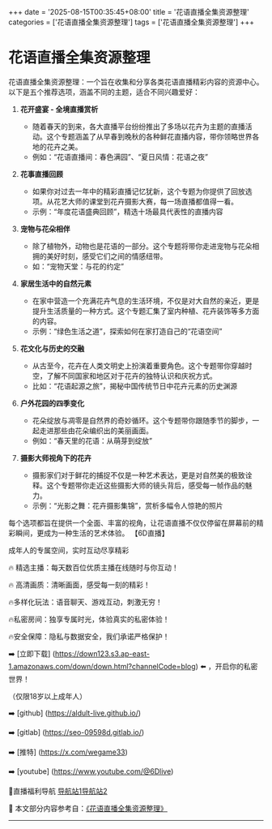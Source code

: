 +++
date = '2025-08-15T00:35:45+08:00'
title = '花语直播全集资源整理'
categories = ['花语直播全集资源整理']
tags = ['花语直播全集资源整理']
+++

# 花语直播全集资源整理

花语直播全集资源整理：一个旨在收集和分享各类花语直播精彩内容的资源中心。以下是五个推荐选项，涵盖不同的主题，适合不同兴趣爱好：

1. **花开盛宴 - 全境直播赏析**
   - 随着春天的到来，各大直播平台纷纷推出了多场以花卉为主题的直播活动。这个专题涵盖了从早春到晚秋的各种鲜花直播内容，带你领略世界各地的花卉之美。
   - 例如：“花语直播间：春色满园”、“夏日风情：花语之夜”

2. **花事直播回顾**
   - 如果你对过去一年中的精彩直播记忆犹新，这个专题为你提供了回放选项。从花艺大师的课堂到花卉摄影大赛，每一场直播都值得一看。
   - 示例：“年度花语盛典回顾”，精选十场最具代表性的直播内容

3. **宠物与花朵相伴**
   - 除了植物外，动物也是花语的一部分。这个专题将带你走进宠物与花朵相拥的美好时刻，感受它们之间的情感纽带。
   - 如：“宠物天堂：与花的约定”

4. **家居生活中的自然元素**
   - 在家中营造一个充满花卉气息的生活环境，不仅是对大自然的亲近，更是提升生活质量的一种方式。这个专题汇集了室内种植、花卉装饰等多方面的内容。
   - 示例：“绿色生活之道”，探索如何在家打造自己的“花语空间”

5. **花文化与历史的交融**
   - 从古至今，花卉在人类文明史上扮演着重要角色。这个专题带你穿越时空，了解不同国家和地区对于花卉的独特认识和庆祝方式。
   - 比如：“花语起源之旅”，揭秘中国传统节日中花卉元素的历史渊源

6. **户外花园的四季变化**
   - 花朵绽放与凋零是自然界的奇妙循环。这个专题带你跟随季节的脚步，一起走进那些由花朵编织出的美丽画面。
   - 例如：“春天里的花语：从萌芽到绽放”

7. **摄影大师视角下的花卉**
   - 摄影家们对于鲜花的捕捉不仅是一种艺术表达，更是对自然美的极致诠释。这个专题带你走近这些摄影大师的镜头背后，感受每一帧作品的魅力。
   - 示例：“光影之舞：花卉摄影集锦”，赏析多幅令人惊艳的照片

每个选项都旨在提供一个全面、丰富的视角，让花语直播不仅仅停留在屏幕前的精彩瞬间，更成为一种生活的艺术体验。
【6D直播】

 成年人的专属空间，实时互动尽享精彩

🔥 精选主播：每天数百位优质主播在线随时与你互动！

🔥 高清画质：清晰画面，感受每一刻的精彩！

🔥多样化玩法：语音聊天、游戏互动，刺激无穷！

🔥私密房间：独享专属时光，体验真实的私密体验！

🔥安全保障：隐私与数据安全，我们承诺严格保护！

➡️ [立即下载] (https://down123.s3.ap-east-1.amazonaws.com/down/down.html?channelCode=blog) ⬅️ ，开启你的私密世界！

 （仅限18岁以上成年人）

➡️ [github] (https://aldult-live.github.io/)

➡️ [gitlab] (https://seo-09598d.gitlab.io/)

➡️ [推特] (https://x.com/wegame33)

➡️ [youtube] (https://www.youtube.com/@6Dlive)

🔞直播福利导航   [导航站1](https://webstack-86085a.gitlab.io/)[导航站2](https://onlygit123-2.github.io/)

📘 本文部分内容参考自：[《花语直播全集资源整理》](https://webstack-hugo-11.pages.dev/)

---
